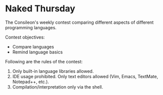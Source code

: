 # Naked Thursday

The Consileon's weekly contest comparing different aspects of
different programming languages.

Contest objectives:

 * Compare languages
 * Remind language basics

Following are the rules of the contest:

 1. Only built-in language libraries allowed.
 2. IDE usage prohibited. Only text editors allowed (Vim, Emacs,
 TextMate, Notepad++, etc.).
 3. Compilation/interpretation only via the shell.
